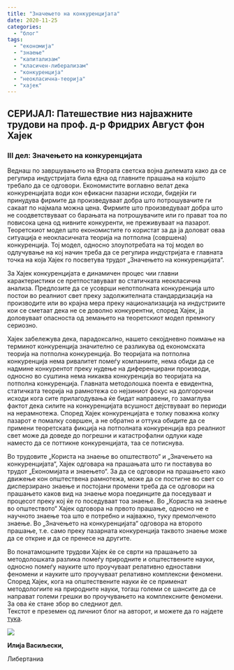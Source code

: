 ```yaml
---
title: "Значењето на конкуренцијата"
date: 2020-11-25
categories: 
  - "блог"
tags: 
  - "економија"
  - "знаење"
  - "капитализам"
  - "класичен-либерализам"
  - "конкуренција"
  - "неокласична-теорија"
  - "хајек"
---
```


## **СЕРИЈАЛ: Патешествие низ најважните трудови на проф. д-р Фридрих Август фон Хајек**

### **III дел: Значењето на конкуренцијата**

Веднаш по завршувањето на Втората светска војна дилемата како да се регулира индустријата била една од главните прашања на којшто требало да се одговори. Економистите воглавно велат дека конкуренцијата води кон ефикасни пазарни исходи, бидејќи ги принудува фирмите да произведуваат добра што потрошувачите ги сакаат по најмала можна цена. Фирмите што произведуваат добра што не соодветствуваат со барањата на потрошувачите или го прават тоа по повисока цена од нивните конкуренти, не преживуваат на пазарот. Теоретскиот модел што економистите го користат за да ја доловат оваа ситуација е неокласичната теорија на потполна (совршена) конкуренција. Тој модел, односно злоупотребата на тој модел во одлучување на кој начин треба да се регулира индустријата е главната точка на која Хајек го посветува трудот „Значењето на конкуренцијата“.

За Хајек конкуренцијата е динамичен процес чии главни карактеристики се претпоставуваат во статичката неокласична анализа. Предлозите да се усоврши непотполната конкуренција што постои во реалниот свет преку задолжителната стандардизација на производите или во крајна мера преку национализација на индустриите кои се сметаат дека не се доволно конкурентни, според Хајек, ја доловуваат опасноста од земањето на теоретскиот модел премногу сериозно.

Хајек забележува дека, парадоксално, нашето секојдневно поимање на терминот конкуренција значително се разликува од економската теорија на потполна конкуренција. Во теоријата на потполна конкуренција нема ривалитет помеѓу компаниите, нема обиди да се надмине конкурентот преку нудење на диференцирани производи, односно во суштина нема никаква конкуренција во теоријата на потполна конкуренција. Главната методолошка поента е евидентна, статичката теорија на рамнотежа со нејзиниот фокус на долгорочни исходи кога сите прилагодувања ќе бидат направени, го замаглува фактот дека силите на конкуренцијата всушност дејствуваат во периоди на нерамнотежа. Според Хајек конкуренцијата е толку поважна колку пазарот е помалку совршен, а не обратно и оттука обидите да се примени теоретската фикција на потполната конкуренција врз реалниот свет може да доведе до погрешни и катастрофални одлуки каде наместо да се поттикне конкуренцијата, таа се потиснува.

Во трудовите „Користа на знаење во општеството“ и „Значењето на конкуренцијата“, Хајек одговара на прашањата што ги поставува во трудот „Економијата и знаењето“. За да се одговори на прашањето како движење кон општествена рамнотежа, може да се постигне во свет со дисперзирано знаење и постојани промени треба да се одговори на прашањето каков вид на знаење мора поединците да поседуваат и процесот преку кој ќе го поседуваат тоа знаење. Во „Користа на знаење во општеството“ Хајек одговора на првото прашање, односно не е научното знаење тоа што е потребно и најважно, туку премолченото знаење. Во „Значењето на конкуренцијата“ одговора на второто прашање, т.е. само преку пазарната конкуренција таквото знаење може да се открие и да се пренесе на другите.

Во понатамошните трудови Хајек ќе се сврти на прашањето за методолошката разлика помеѓу природните и општествените науки, односно помеѓу науките што проучуваат релативно едноставни феномени и науките што проучуваат релативно комплексни феномени. Според Хајек, кога на општествените науки ќе се применат методологиите на природните науки, тогаш големи се шансите да се направат големи грешки во проучувањето на комплексните феномени. За ова ќе стане збор во следниот дел.  
Текстот е преземен од личниот блог на авторот, и можете да го најдете [тука](https://ilijav.substack.com/p/--b92?fbclid=IwAR0cM_Dell8e4n-sg4pBwnB9hSJSkD-2FMy6486oijtXVA8eomtC4tRbvK0).

![](http://libertaniabackup.local/wp-content/uploads/2020/08/ilija_vasiljevski.png)

**Илија Васиљески,**

Либертаниа
